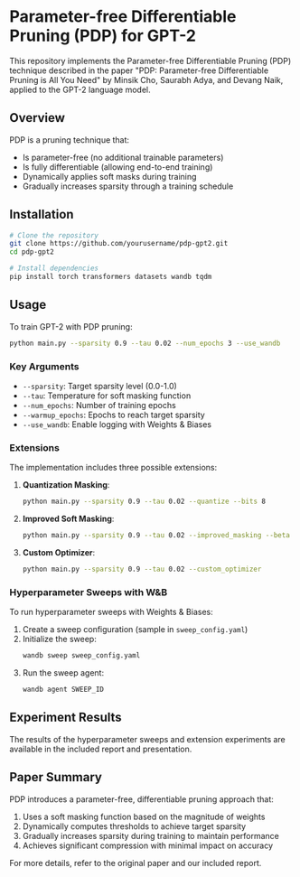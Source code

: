 # Parameter-free Differentiable Pruning (PDP) for GPT-2

This repository implements the Parameter-free Differentiable Pruning (PDP) technique described in the paper "PDP: Parameter-free Differentiable Pruning is All You Need" by Minsik Cho, Saurabh Adya, and Devang Naik, applied to the GPT-2 language model.

## Overview

PDP is a pruning technique that:
- Is parameter-free (no additional trainable parameters)
- Is fully differentiable (allowing end-to-end training)
- Dynamically applies soft masks during training
- Gradually increases sparsity through a training schedule

## Installation

```bash
# Clone the repository
git clone https://github.com/yourusername/pdp-gpt2.git
cd pdp-gpt2

# Install dependencies
pip install torch transformers datasets wandb tqdm
```

## Usage

To train GPT-2 with PDP pruning:

```bash
python main.py --sparsity 0.9 --tau 0.02 --num_epochs 3 --use_wandb
```

### Key Arguments

- `--sparsity`: Target sparsity level (0.0-1.0)
- `--tau`: Temperature for soft masking function
- `--num_epochs`: Number of training epochs
- `--warmup_epochs`: Epochs to reach target sparsity
- `--use_wandb`: Enable logging with Weights & Biases

### Extensions

The implementation includes three possible extensions:

1. **Quantization Masking**:
   ```bash
   python main.py --sparsity 0.9 --tau 0.02 --quantize --bits 8
   ```

2. **Improved Soft Masking**:
   ```bash
   python main.py --sparsity 0.9 --tau 0.02 --improved_masking --beta 5.0
   ```

3. **Custom Optimizer**:
   ```bash
   python main.py --sparsity 0.9 --tau 0.02 --custom_optimizer
   ```

### Hyperparameter Sweeps with W&B

To run hyperparameter sweeps with Weights & Biases:

1. Create a sweep configuration (sample in `sweep_config.yaml`)
2. Initialize the sweep:
   ```bash
   wandb sweep sweep_config.yaml
   ```
3. Run the sweep agent:
   ```bash
   wandb agent SWEEP_ID
   ```

## Experiment Results

The results of the hyperparameter sweeps and extension experiments are available in the included report and presentation.

## Paper Summary

PDP introduces a parameter-free, differentiable pruning approach that:
1. Uses a soft masking function based on the magnitude of weights
2. Dynamically computes thresholds to achieve target sparsity
3. Gradually increases sparsity during training to maintain performance
4. Achieves significant compression with minimal impact on accuracy

For more details, refer to the original paper and our included report.
